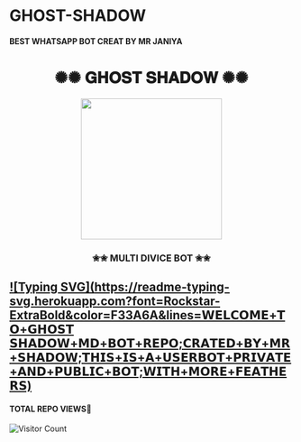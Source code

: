  # GHOST-SHADOW
 #### BEST WHATSAPP BOT CREAT BY MR JANIYA
 #### <div align="center"><h1>✺✺ 𝐆𝐇𝐎𝐒𝐓 𝐒𝐇𝐀𝐃𝐎𝐖 ✺✺</h1><a href="https://github.com/MR-SHADO/GHOST-SHADOW"><img src="https://telegra.ph/file/685acdaa270a7604b4d28.jpg" width="250" height="250"></a><h3>✬✬ MULTI DIVICE BOT ✬✬</h3></div>

## [![Typing SVG](https://readme-typing-svg.herokuapp.com?font=Rockstar-ExtraBold&color=F33A6A&lines=𝗪𝗘𝗟𝗖𝗢𝗠𝗘+𝗧𝗢+𝗚𝗛𝗢𝗦𝗧 𝗦𝗛𝗔𝗗𝗢𝗪+𝗠𝗗+𝗕𝗢𝗧+𝗥𝗘𝗣𝗢;𝗖𝗥𝗔𝗧𝗘𝗗+𝗕𝗬+𝗠𝗥+𝗦𝗛𝗔𝗗𝗢𝗪;𝗧𝗛𝗜𝗦+𝗜𝗦+𝗔+𝗨𝗦𝗘𝗥𝗕𝗢𝗧+𝗣𝗥𝗜𝗩𝗔𝗧𝗘+𝗔𝗡𝗗+𝗣𝗨𝗕𝗟𝗜𝗖+𝗕𝗢𝗧;𝗪𝗜𝗧𝗛+𝗠𝗢𝗥𝗘+𝗙𝗘𝗔𝗧𝗛𝗘𝗥𝗦)](https://git.io/typing-svg)

 </a>
</p>

#### TOTAL REPO VIEWS📍
![Visitor Count](https://profile-counter.glitch.me/terror-boy/count.svg)
  

